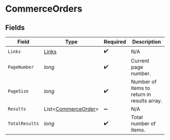 # CommerceOrders


## Fields

| Field                                                       | Type                                                        | Required                                                    | Description                                                 |
| ----------------------------------------------------------- | ----------------------------------------------------------- | ----------------------------------------------------------- | ----------------------------------------------------------- |
| `Links`                                                     | [Links](../../Models/Shared/Links.md)                       | :heavy_check_mark:                                          | N/A                                                         |
| `PageNumber`                                                | *long*                                                      | :heavy_check_mark:                                          | Current page number.                                        |
| `PageSize`                                                  | *long*                                                      | :heavy_check_mark:                                          | Number of items to return in results array.                 |
| `Results`                                                   | List<[CommerceOrder](../../Models/Shared/CommerceOrder.md)> | :heavy_minus_sign:                                          | N/A                                                         |
| `TotalResults`                                              | *long*                                                      | :heavy_check_mark:                                          | Total number of items.                                      |
